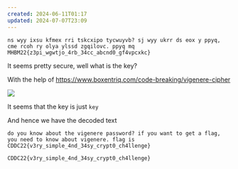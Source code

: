 ```yaml
---
created: 2024-06-11T01:17
updated: 2024-07-07T23:09
---
```


```text
ns wyy ixsu kfmex rri tskcxipo tycwuyvb? sj wyy ukrr ds eox y ppyq, cme rcoh ry olya ylssd zgqilovc. ppyq mq MHBM22{z3pi_wgwtjo_4rb_34cc_abcnd0_gf4vpcxkc}
```

It seems pretty secure, well what is the key?

With the help of https://www.boxentriq.com/code-breaking/vigenere-cipher

![](https://res.cloudinary.com/kumonochisanaka/image/upload/v1718083810/2024/06/4a0baca294a64593cc2c033e322678f3.png)

It seems that the key is just `key`

And hence we have the decoded text

```text
do you know about the vigenere password? if you want to get a flag, you need to know about vigenere. flag is CDDC22{v3ry_simple_4nd_34sy_crypt0_ch4llenge}
```

```text
CDDC22{v3ry_simple_4nd_34sy_crypt0_ch4llenge}
```
